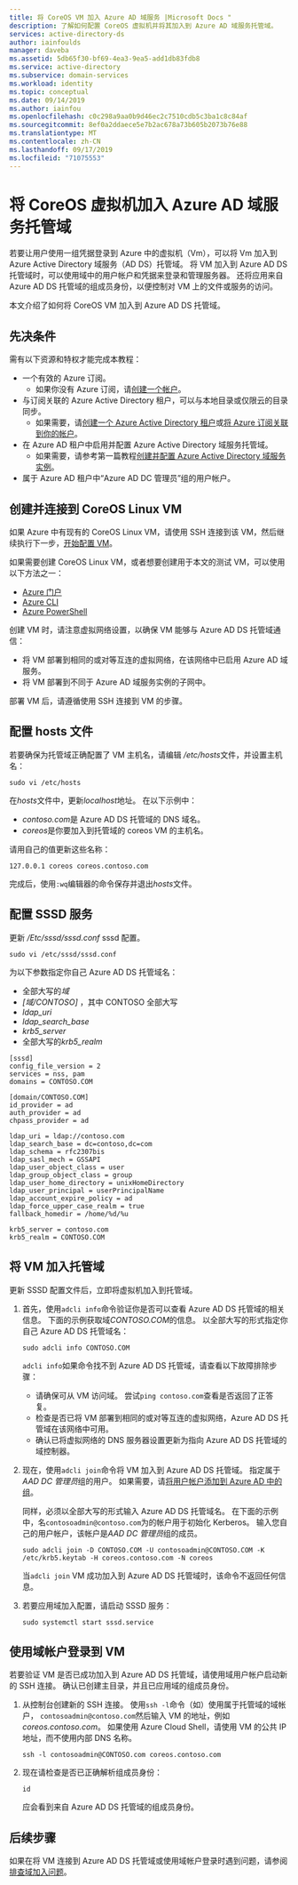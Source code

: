 ```yaml
---
title: 将 CoreOS VM 加入 Azure AD 域服务 |Microsoft Docs "
description: 了解如何配置 CoreOS 虚拟机并将其加入到 Azure AD 域服务托管域。
services: active-directory-ds
author: iainfoulds
manager: daveba
ms.assetid: 5db65f30-bf69-4ea3-9ea5-add1db83fdb8
ms.service: active-directory
ms.subservice: domain-services
ms.workload: identity
ms.topic: conceptual
ms.date: 09/14/2019
ms.author: iainfou
ms.openlocfilehash: c0c298a9aa0b9d46ec2c7510cdb5c3ba1c8c84af
ms.sourcegitcommit: 8ef0a2ddaece5e7b2ac678a73b605b2073b76e88
ms.translationtype: MT
ms.contentlocale: zh-CN
ms.lasthandoff: 09/17/2019
ms.locfileid: "71075553"
---
```

# <a name="join-a-coreos-virtual-machine-to-an-azure-ad-domain-services-managed-domain"></a>将 CoreOS 虚拟机加入 Azure AD 域服务托管域

若要让用户使用一组凭据登录到 Azure 中的虚拟机（Vm），可以将 Vm 加入到 Azure Active Directory 域服务（AD DS）托管域。 将 VM 加入到 Azure AD DS 托管域时，可以使用域中的用户帐户和凭据来登录和管理服务器。 还将应用来自 Azure AD DS 托管域的组成员身份，以便控制对 VM 上的文件或服务的访问。

本文介绍了如何将 CoreOS VM 加入到 Azure AD DS 托管域。

## <a name="prerequisites"></a>先决条件

需有以下资源和特权才能完成本教程：

* 一个有效的 Azure 订阅。
    * 如果你没有 Azure 订阅，请[创建一个帐户](https://azure.microsoft.com/free/?WT.mc_id=A261C142F)。
* 与订阅关联的 Azure Active Directory 租户，可以与本地目录或仅限云的目录同步。
    * 如果需要，请[创建一个 Azure Active Directory 租户][create-azure-ad-tenant]或[将 Azure 订阅关联到你的帐户][associate-azure-ad-tenant]。
* 在 Azure AD 租户中启用并配置 Azure Active Directory 域服务托管域。
    * 如果需要，请参考第一篇教程[创建并配置 Azure Active Directory 域服务实例][create-azure-ad-ds-instance]。
* 属于 Azure AD 租户中“Azure AD DC 管理员”组的用户帐户。

## <a name="create-and-connect-to-a-coreos-linux-vm"></a>创建并连接到 CoreOS Linux VM

如果 Azure 中有现有的 CoreOS Linux VM，请使用 SSH 连接到该 VM，然后继续执行下一步，[开始配置 VM](#configure-the-hosts-file)。

如果需要创建 CoreOS Linux VM，或者想要创建用于本文的测试 VM，可以使用以下方法之一：

* [Azure 门户](../virtual-machines/linux/quick-create-portal.md)
* [Azure CLI](../virtual-machines/linux/quick-create-cli.md)
* [Azure PowerShell](../virtual-machines/linux/quick-create-powershell.md)

创建 VM 时，请注意虚拟网络设置，以确保 VM 能够与 Azure AD DS 托管域通信：

* 将 VM 部署到相同的或对等互连的虚拟网络，在该网络中已启用 Azure AD 域服务。
* 将 VM 部署到不同于 Azure AD 域服务实例的子网中。

部署 VM 后，请遵循使用 SSH 连接到 VM 的步骤。

## <a name="configure-the-hosts-file"></a>配置 hosts 文件

若要确保为托管域正确配置了 VM 主机名，请编辑 */etc/hosts*文件，并设置主机名：

```console
sudo vi /etc/hosts
```

在*hosts*文件中，更新*localhost*地址。 在以下示例中：

* *contoso.com*是 Azure AD DS 托管域的 DNS 域名。
* *coreos*是你要加入到托管域的 coreos VM 的主机名。

请用自己的值更新这些名称：

```console
127.0.0.1 coreos coreos.contoso.com
```

完成后，使用`:wq`编辑器的命令保存并退出*hosts*文件。

## <a name="configure-the-sssd-service"></a>配置 SSSD 服务

更新 */Etc/sssd/sssd.conf* sssd 配置。

```console
sudo vi /etc/sssd/sssd.conf
```

为以下参数指定你自己 Azure AD DS 托管域名：

* 全部大写的*域*
* *[域/CONTOSO]* ，其中 CONTOSO 全部大写
* *ldap_uri*
* *ldap_search_base*
* *krb5_server*
* 全部大写的*krb5_realm*

```console
[sssd]
config_file_version = 2
services = nss, pam
domains = CONTOSO.COM

[domain/CONTOSO.COM]
id_provider = ad
auth_provider = ad
chpass_provider = ad

ldap_uri = ldap://contoso.com
ldap_search_base = dc=contoso,dc=com
ldap_schema = rfc2307bis
ldap_sasl_mech = GSSAPI
ldap_user_object_class = user
ldap_group_object_class = group
ldap_user_home_directory = unixHomeDirectory
ldap_user_principal = userPrincipalName
ldap_account_expire_policy = ad
ldap_force_upper_case_realm = true
fallback_homedir = /home/%d/%u

krb5_server = contoso.com
krb5_realm = CONTOSO.COM
```

## <a name="join-the-vm-to-the-managed-domain"></a>将 VM 加入托管域

更新 SSSD 配置文件后，立即将虚拟机加入到托管域。

1. 首先，使用`adcli info`命令验证你是否可以查看 Azure AD DS 托管域的相关信息。 下面的示例获取域*CONTOSO.COM*的信息。 以全部大写的形式指定你自己 Azure AD DS 托管域名：

    ```console
    sudo adcli info CONTOSO.COM
    ```

   `adcli info`如果命令找不到 Azure AD DS 托管域，请查看以下故障排除步骤：

    * 请确保可从 VM 访问域。 尝试`ping contoso.com`查看是否返回了正答复。
    * 检查是否已将 VM 部署到相同的或对等互连的虚拟网络，Azure AD DS 托管域在该网络中可用。
    * 确认已将虚拟网络的 DNS 服务器设置更新为指向 Azure AD DS 托管域的域控制器。

1. 现在，使用`adcli join`命令将 VM 加入到 Azure AD DS 托管域。 指定属于*AAD DC 管理员*组的用户。 如果需要，请[将用户帐户添加到 Azure AD 中的组](../active-directory/fundamentals/active-directory-groups-members-azure-portal.md)。

    同样，必须以全部大写的形式输入 Azure AD DS 托管域名。 在下面的示例中，名`contosoadmin@contoso.com`为的帐户用于初始化 Kerberos。 输入您自己的用户帐户，该帐户是*AAD DC 管理员*组的成员。

    ```console
    sudo adcli join -D CONTOSO.COM -U contosoadmin@CONTOSO.COM -K /etc/krb5.keytab -H coreos.contoso.com -N coreos
    ```

    当`adcli join` VM 成功加入到 Azure AD DS 托管域时，该命令不返回任何信息。

1. 若要应用域加入配置，请启动 SSSD 服务：
  
    ```console
    sudo systemctl start sssd.service
    ```

## <a name="sign-in-to-the-vm-using-a-domain-account"></a>使用域帐户登录到 VM

若要验证 VM 是否已成功加入到 Azure AD DS 托管域，请使用域用户帐户启动新的 SSH 连接。 确认已创建主目录，并且已应用域的组成员身份。

1. 从控制台创建新的 SSH 连接。 使用`ssh -l`命令（如）使用属于托管域的域帐户， `contosoadmin@contoso.com`然后输入 VM 的地址，例如*coreos.contoso.com*。 如果使用 Azure Cloud Shell，请使用 VM 的公共 IP 地址，而不使用内部 DNS 名称。

    ```console
    ssh -l contosoadmin@CONTOSO.com coreos.contoso.com
    ```

1. 现在请检查是否已正确解析组成员身份：

    ```console
    id
    ```

    应会看到来自 Azure AD DS 托管域的组成员身份。

## <a name="next-steps"></a>后续步骤

如果在将 VM 连接到 Azure AD DS 托管域或使用域帐户登录时遇到问题，请参阅[排查域加入问题](join-windows-vm.md#troubleshoot-domain-join-issues)。

<!-- INTERNAL LINKS -->
[create-azure-ad-tenant]: ../active-directory/fundamentals/sign-up-organization.md
[associate-azure-ad-tenant]: ../active-directory/fundamentals/active-directory-how-subscriptions-associated-directory.md
[create-azure-ad-ds-instance]: tutorial-create-instance.md
